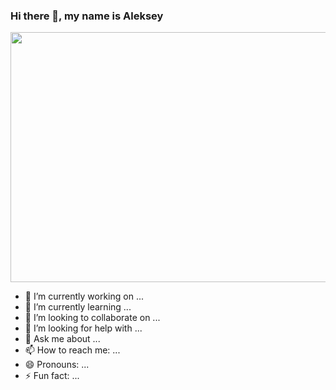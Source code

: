 ### Hi there 👋, my name is Aleksey

<img src="https://i.pinimg.com/originals/ce/69/4f/ce694f560636dffcf42ecf40d4f2f962.gif" align="centr" height="400" width="600" >


- 🔭 I’m currently working on ...
- 🌱 I’m currently learning ...
- 👯 I’m looking to collaborate on ...
- 🤔 I’m looking for help with ...
- 💬 Ask me about ...
- 📫 How to reach me: ...
- 😄 Pronouns: ...
- ⚡ Fun fact: ...

